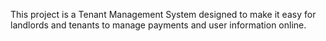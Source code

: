 This project is a Tenant Management System designed to make it easy for landlords and tenants to manage payments and user information online.
